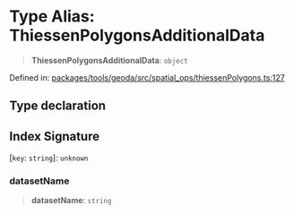 # Type Alias: ThiessenPolygonsAdditionalData

> **ThiessenPolygonsAdditionalData**: `object`

Defined in: [packages/tools/geoda/src/spatial\_ops/thiessenPolygons.ts:127](https://github.com/GeoDaCenter/openassistant/blob/0f7bf760e453a1735df9463dc799b04ee2f630fd/packages/tools/geoda/src/spatial_ops/thiessenPolygons.ts#L127)

## Type declaration

## Index Signature

\[`key`: `string`\]: `unknown`

### datasetName

> **datasetName**: `string`
